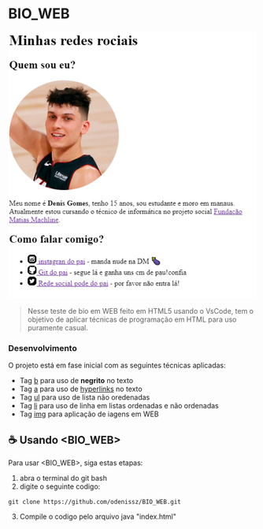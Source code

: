 # BIO_WEB

<img src="image.png" alt="bio exemplo">

> Nesse teste de bio em WEB feito em HTML5 usando o VsCode, tem o objetivo de aplicar técnicas de programação em HTML para uso puramente casual.

### Desenvolvimento

O projeto está em fase inicial com as seguintes técnicas aplicadas:
- Tag <ins>b</ins> para uso de <b>negrito</b> no texto
- Tag <ins>a</ins> para uso de <a href="https://pt.wikipedia.org/wiki/Hiperligação" target="_blank" rel="external">hyperlinks</a> no texto
- Tag <ins>ul</ins> para uso de lista não oredenadas
- Tag <ins>li</ins> para uso de linha em listas ordenadas e não ordenadas
- Tag <ins>img</ins> para aplicação de iagens em WEB

## ☕ Usando <BIO_WEB>

Para usar <BIO_WEB>, siga estas etapas:

1. abra o terminal do git bash 
2. digite o seguinte codigo:
```
git clone https://github.com/odenissz/BIO_WEB.git
```
3. Compile o codigo pelo arquivo java "index.html"
